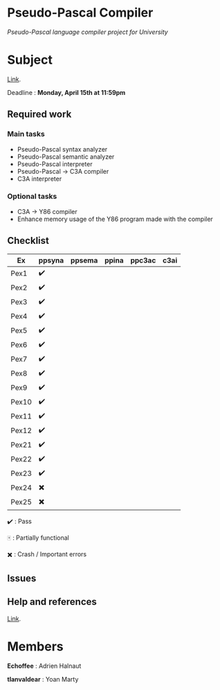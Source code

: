 
# Pseudo-Pascal Compiler
*Pseudo-Pascal language compiler project for University*

# Subject
[Link](http://dept-info.labri.fr/ENSEIGNEMENT/compi/projet.pdf).

Deadline : **Monday, April 15th at 11:59pm**

## Required work

### Main tasks

- Pseudo-Pascal syntax analyzer
- Pseudo-Pascal semantic analyzer
- Pseudo-Pascal interpreter
- Pseudo-Pascal -> C3A compiler
- C3A interpreter

### Optional tasks

- C3A -> Y86 compiler
- Enhance memory usage of the Y86 program made with the compiler 

## Checklist
Ex 	  | ppsyna | ppsema	 | ppina | ppc3ac | c3ai |
------|--------|---------|-------|--------|------|
Pex1  | ✔️ 	  |			|		|		 |		|
Pex2  | ✔️ 	  |			|		|		 |		|
Pex3  | ✔️ 	  |			|		|		 |		|
Pex4  | ✔️ 	  |			|		|		 |		|
Pex5  | ✔️ 	  |			|		|		 |		|
Pex6  | ✔️ 	  |			|		|		 |		|
Pex7  | ✔️ 	  |			|		|		 |		|
Pex8  | ✔️ 	  |			|		|		 |		|
Pex9  | ✔️ 	  |			|		|		 |		|
Pex10 | ✔️	  |			|		|		 |		|
Pex11 | ✔️ 	  |			|		|		 |		|
Pex12 | ✔️	  |			|		|		 |		|
Pex21 | ✔️	  |			|		|		 |		|
Pex22 | ✔️	  |			|		|		 |		|
Pex23 | ✔️	  |			|		|		 |		|
Pex24 | ✖️	  |			|		|		 |		|
Pex25 | ✖️	  |			|		|		 |		|

✔️ : Pass 

🀄 : Partially functional

✖️ : Crash / Important errors

## Issues


## Help and references

[Link](http://dept-info.labri.fr/ENSEIGNEMENT/compi/).

# Members

**Echoffee** : Adrien Halnaut

**tlanvaldear** : Yoan Marty
